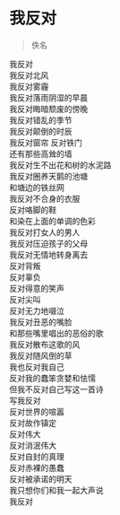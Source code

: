 # 我反对

> 佚名

我反对  
我反对北风  
我反对雾霾  
我反对落雨阴湿的早晨  
我反对晦暗颓废的傍晚  
我反对错乱的季节  
我反对颠倒的时辰  
我反对窗帘 反对铁门  
还有那些高耸的墙  
我反对生不出花和树的水泥路  
我反对圈养天鹅的池塘  
和塘边的铁丝网  
我反对不合身的衣服  
反对咯脚的鞋  
和染在上面的单调的色彩  
我反对打女人的男人  
我反对压迫孩子的父母  
我反对无情地转身离去  
反对背叛  
反对辜负  
反对得意的笑声  
反对尖叫  
反对无力地啜泣  
我反对丑恶的嘴脸  
和那些嘴里唱出的恶俗的歌  
我反对散布这歌的风  
我反对随风倒的草  
我也反对我自己  
反对我的蠢笨贪婪和怯懦  
但我不反对自己写这一首诗  
写我反对  
反对世界的喧嚣  
反对故作镇定  
反对伟大  
反对消泯伟大  
反对自封的真理  
反对赤裸的愚蠢  
反对被承诺的明天  
我只想你们和我一起大声说  
我反对